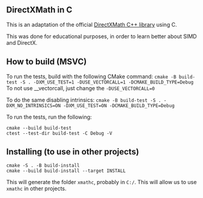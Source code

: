 ## DirectXMath in C
This is an adaptation of the official [DirectXMath C++ library](https://github.com/microsoft/DirectXMath/tree/main) using C.

This was done for educational purposes, in order to learn better about SIMD and DirectX.

## How to build (MSVC)
To run the tests, build with the following CMake command: `cmake -B build-test -S . -DXM_USE_TEST=1 -DUSE_VECTORCALL=1 -DCMAKE_BUILD_TYPE=Debug`
To not use __vectorcall, just change the `-DUSE_VECTORCALL=0`

To do the same disabling intrinsics: `cmake -B build-test -S . -DXM_NO_INTRINSICS=ON -DXM_USE_TEST=ON -DCMAKE_BUILD_TYPE=Debug`

To run the tests, run the following: 

```
cmake --build build-test
ctest --test-dir build-test -C Debug -V
```


## Installing (to use in other projects)

```
cmake -S . -B build-install
cmake --build build-install --target INSTALL
```

This will generate the folder `xmathc`, probably in `C:/`. This will allow us to use `xmathc` in other projects.
